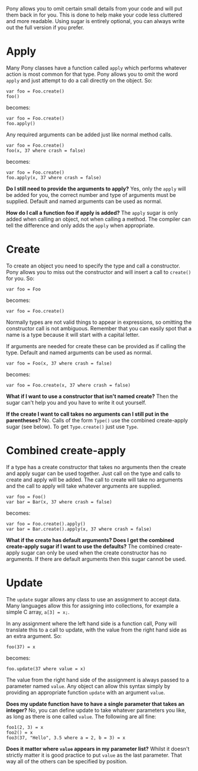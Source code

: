 Pony allows you to omit certain small details from your code and will put them back in for you. This is done to help make your code less cluttered and more readable. Using sugar is entirely optional, you can always write out the full version if you prefer.

# Apply

Many Pony classes have a function called `apply` which performs whatever action is most common for that type. Pony allows you to omit the word `apply` and just attempt to do a call directly on the object. So:

```
var foo = Foo.create()
foo()
```

becomes:

```
var foo = Foo.create()
foo.apply()
```

Any required arguments can be added just like normal method calls.

```
var foo = Foo.create()
foo(x, 37 where crash = false)
```

becomes:

```
var foo = Foo.create()
foo.apply(x, 37 where crash = false)
```

__Do I still need to provide the arguments to apply?__ Yes, only the `apply` will be added for you, the correct number and type of arguments must be supplied. Default and named arguments can be used as normal.

__How do I call a function foo if apply is added?__ The `apply` sugar is only added when calling an object, not when calling a method. The compiler can tell the difference and only adds the `apply` when appropriate.

# Create

To create an object you need to specify the type and call a constructor. Pony allows you to miss out the constructor and will insert a call to `create()` for you. So:

```
var foo = Foo
```

becomes:

```
var foo = Foo.create()
```

Normally types are not valid things to appear in expressions, so omitting the constructor call is not ambiguous. Remember that you can easily spot that a name is a type because it will start with a capital letter.

If arguments are needed for create these can be provided as if calling the type. Default and named arguments can be used as normal.

```
var foo = Foo(x, 37 where crash = false)
```

becomes:

```
var foo = Foo.create(x, 37 where crash = false)
```

__What if I want to use a constructor that isn't named create?__ Then the sugar can't help you and you have to write it out yourself.

__If the create I want to call takes no arguments can I still put in the parentheses?__ No. Calls of the form `Type()` use the combined create-apply sugar (see below). To get `Type.create()` just use `Type`.

# Combined create-apply

If a type has a create constructor that takes no arguments then the create and apply sugar can be used together. Just call on the type and calls to create and apply will be added. The call to create will take no arguments and the call to apply will take whatever arguments are supplied.

```
var foo = Foo()
var bar = Bar(x, 37 where crash = false)
```

becomes:

```
var foo = Foo.create().apply()
var bar = Bar.create().apply(x, 37 where crash = false)
```

__What if the create has default arguments? Does I get the combined create-apply sugar if I want to use the defaults?__ The combined create-apply sugar can only be used when the create constructor has no arguments. If there are default arguments then this sugar cannot be used.

# Update

The `update` sugar allows any class to use an assignment to accept data. Many languages allow this for assigning into collections, for example a simple C array, `a[3] = x;`.

In any assignment where the left hand side is a function call, Pony will translate this to a call to update, with the value from the right hand side as an extra argument. So:

```
foo(37) = x
```

becomes:

```
foo.update(37 where value = x)
```

The value from the right hand side of the assignment is always passed to a parameter named `value`. Any object can allow this syntax simply by providing an appropriate function `update` with an argument `value`.

__Does my update function have to have a single parameter that takes an integer?__ No, you can define update to take whatever parameters you like, as long as there is one called `value`. The following are all fine:

```
foo1(2, 3) = x
foo2() = x
foo3(37, "Hello", 3.5 where a = 2, b = 3) = x
```

__Does it matter where `value` appears in my parameter list?__ Whilst it doesn't strictly matter it is good practice to put `value` as the last parameter. That way all of the others can be specified by position.
